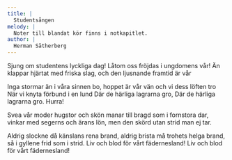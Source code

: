 ```yaml
---
title: |
  Studentsången
melody: |
  Noter till blandat kör finns i notkapitlet.
author: |
  Herman Sätherberg
---
```

Sjung om studentens lyckliga dag!
Låtom oss fröjdas i ungdomens vår!
Än klappar hjärtat med friska slag,
och den ljusnande framtid är vår

Inga stormar än i våra sinnen bo,
hoppet är vår vän och vi dess löften tro
När vi knyta förbund i en lund
Där de härliga lagrarna gro,
Där de härliga lagrarna gro.
Hurra!

Svea vår moder hugstor och skön
manar till bragd som i fornstora dar,
vinkar med segerns och ärans lön,
men den skörd utan strid man ej tar.

Aldrig slockne då känslans rena brand,
aldrig brista må trohets helga brand,
så i gyllene frid som i strid.
Liv och blod för vårt fädernesland!
Liv och blod för vårt fädernesland!